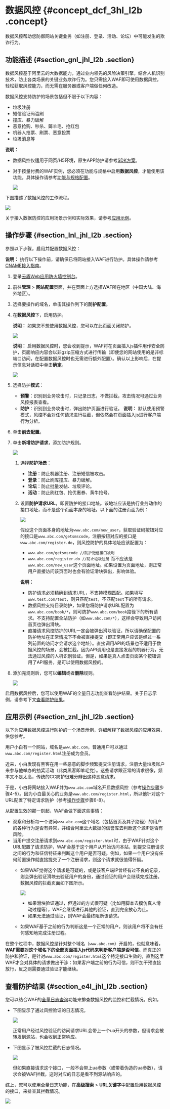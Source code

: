 # 数据风控 {#concept_dcf_3hl_l2b .concept}

数据风控帮助您防御网站关键业务（如注册、登录、活动、论坛）中可能发生的欺诈行为。

## 功能描述 {#section_gnl_jhl_l2b .section}

数据风控基于阿里云的大数据能力，通过业内领先的风险决策引擎，结合人机识别技术，防止各类场景的关键业务欺诈行为。您只需接入WAF即可使用数据风控，轻松获取风控能力，而无需在服务器或客户端做任何改造。

数据风控支持防护的场景包括但不限于以下内容：

-   垃圾注册
-   短信验证码滥刷
-   撞库、暴力破解
-   恶意抢购、秒杀、薅羊毛、抢红包
-   机器人抢票、刷票、恶意投票
-   垃圾消息等

**说明：** 

-   数据风控仅适用于网页/H5环境，原生APP防护请参考[SDK方案](cn.zh-CN/用户指南/SDK方案/SDK方案简介.md#)。
-   对于按量付费的WAF实例，您必须在功能与规格中启用**数据风控**，才能使用该功能。具体操作请参考[功能与规格配置](cn.zh-CN/用户指南/功能与规格配置（按量付费模式）.md#)。

    ![](http://static-aliyun-doc.oss-cn-hangzhou.aliyuncs.com/assets/img/15568/15371770387074_zh-CN.png)


下图描述了数据风控的工作流程。

![](http://static-aliyun-doc.oss-cn-hangzhou.aliyuncs.com/assets/img/15568/15371770387075_zh-CN.jpg)

关于接入数据防控的应用场景示例和实际效果，请参考[应用示例](cn.zh-CN/用户指南/防护配置/数据风控.md#section_znl_jhl_l2b)。

## 操作步骤 {#section_lnl_jhl_l2b .section}

参照以下步骤，启用并配置数据风控：

**说明：** 执行以下操作前，请确保已将网站接入WAF进行防护。具体操作请参考[CNAME接入指南](cn.zh-CN/用户指南/接入WAF/CNAME接入指南.md#)。

1.  登录[云盾Web应用防火墙控制台](https://yundun.console.aliyun.com/?p=waf)。
2.  前往**管理** \> **网站配置**页面，并在页面上方选择WAF所在地区（中国大陆、海外地区）。
3.  选择要操作的域名，单击其操作列下的**防护配置**。
4.  在**数据风控**下，启用防护。

    **说明：** 如果您不想使用数据风控，您可以在此页面关闭防护。

    ![](http://static-aliyun-doc.oss-cn-hangzhou.aliyuncs.com/assets/img/15568/15371770387077_zh-CN.png)

    **说明：** 启用数据风控时，您会收到提示，WAF将在页面插入js插件用作安全防护，页面响应内容会以非gzip压缩方式进行传输（即使您的网站使用的是非标端口访问，在配置数据风控时也无需进行额外配置）。确认以上影响后，在提示信息对话框中单击**确定**。

    ![](http://static-aliyun-doc.oss-cn-hangzhou.aliyuncs.com/assets/img/15568/15371770387078_zh-CN.png)

5.  选择防护**模式**：

    -   **预警**：识别到业务攻击时，只记录日志，不做拦截，攻击情况可通过业务风控报表查看。
    -   **防护**：识别到业务攻击时，弹出防护页面进行验证。
    **说明：** 默认使用预警模式，风控不会对任何请求进行拦截，但依然会在页面插入js进行客户端行为分析。

6.  单击**前去配置**。
7.  单击**新增防护请求**，添加防护规则。

    ![](http://static-aliyun-doc.oss-cn-hangzhou.aliyuncs.com/assets/img/15568/15371770387079_zh-CN.png)

    1.  选择**防护场景**：
        -   **注册**：防止机器注册、注册短信被攻击。
        -   **登录**：防止刷库撞库、暴力破解。
        -   **论坛**：防止批量发帖、垃圾评论。
        -   **活动**：防止刷红包、抢优惠券、黄牛抢号。
    2.  设置**防护请求URL**，即要防护的接口地址。该地址应该是执行业务动作的接口地址，而不是这个页面本身的地址。以下面的注册页面为例：

        ![](http://static-aliyun-doc.oss-cn-hangzhou.aliyuncs.com/assets/img/15568/15371770387080_zh-CN.png)

        假设这个页面本身的地址为`www.abc.com/new_user`，获取验证码按钮对应的接口是`www.abc.com/getsmscode`，注册按钮对应的接口是`www.abc.com/register.do`，则风控防护的具体地址应该配置为：

        -   `www.abc.com/getsmscode //防护短信接口被刷`
        -   `www.abc.com/register.do //防止垃圾注册`
        而不应该是`www.abc.com/new_user`这个页面地址。如果设置为页面地址，则正常用户直接访问该页面时也会有验证滑块弹出，影响体验。

        **说明：** 

        -   防护请求必须精确到请求URL，不支持模糊匹配。如果填写`www.test.com/test`，则只匹配`test`，不匹配`test`下的所有请求。
        -   数据风控支持目录防护，如果您将防护请求URL配置为`www.abc.com/book/*`，则可防护`www.abc.com/book`路径下的所有请求。不支持配置全站防护（如`www.abc.com/*`），这样会导致用户访问首页也弹出滑块。
        -   直接请求风控防护的URL一定会被弹出滑块验证，所以请确保配置的防护地址在正常情况下不会被直接提交（即正常用户应该是经过一系列前置的访问才会请求这个地址）。直接调用API的场景也不适用于数据风控的场景，会被拦截。因为API调用也是直接发起的机器行为，无法通过风控的人机识别验证。但是，如果是真人点击页面某个按钮调用了API服务，是可以使用数据风控的。
8.  添加完规则后，您可以**编辑**或者**删除**规则。

    ![](http://static-aliyun-doc.oss-cn-hangzhou.aliyuncs.com/assets/img/15568/15371770387081_zh-CN.png)


启用数据风控后，您可以使用WAF的全量日志功能查看防护结果。关于日志示例，请参考下文[查看防护结果](#section_e4l_jhl_l2b)。

## 应用示例 {#section_znl_jhl_l2b .section}

以下为应用数据风控进行防护的一个场景示例，详细解释了数据风控的应用效果，供您参考。

用户小白有一个网站，域名是`www.abc.com`，普通用户可以通过`www.abc.com/register.html`注册成为会员。

近来，小白发现有黑客在用一些恶意的脚步频繁提交注册请求，注册大量垃圾账户来参与他举办的抽奖活动（此类黑客即羊毛党）。这些请求跟正常的请求很像，频率又不是太高，传统的CC防护很难分辨出这种恶意请求。

于是，小白将网站接入WAF并为`www.abc.com`域名开启数据风控（参考[操作步骤](#section_lnl_jhl_l2b)步骤4-5）。因为小白最关心的业务是`www.abc.com/register.html`，所以他针对这个URL配置了特定请求防护（参考[操作步骤](#section_lnl_jhl_l2b)步骤6-8）。

从配置生效的那一刻起，WAF会做下面这些事情：

-   观察和分析每一个访问`www.abc.com`这个域名（包括首页及其子路径）的用户的各种行为是否有异常，并结合阿里云大数据的信誉库去判断这个源IP是否有风险。
-   当用户提交注册请求到`www.abc.com/register.html`时，由于WAF针对这个URL配置了请求防护，WAF会基于这个用户从开始访问本站，到提交注册请求之间的行为和征信特征来判断这个用户是否可疑。例如，如果一个用户没有任何前置操作就直接提交了一个注册请求，则这个请求就很值得怀疑。
    -   如果WAF觉得这个请求是可疑的，或是该客户端IP曾经有过不良的记录，则会弹出验证滑块去验证用户的身份，通过验证的用户会继续完成注册。数据风控的拦截页面如下图所示。

        ![](http://static-aliyun-doc.oss-cn-hangzhou.aliyuncs.com/assets/img/15568/15371770387082_zh-CN.png)

        -   如果滑块验证通过，但通过的方式很可疑（比如用脚本去模仿真人滑动过程等），WAF会继续进行其他的验证，直到完全放心为止。
        -   如果无法通过验证，则WAF会最终阻断该请求。
    -   如果WAF基于之前的行为判断这是一个正常的用户，则该用户将不会有任何感知地完成注册过程。

在整个过程中，数据风控是针对整个域名（`www.abc.com`）开启的，也就意味着，**WAF需要对这个域名下的全部页面插入js代码来判断客户端是否可信**。而真正的防护和验证，是针对`www.abc.com/register.html`这个特定接口生效的，直到这里WAF才会对具体的请求做出干涉：如果客户端之前的行为可信，则不加干预直接放行，反之则需要通过验证才能继续。

## 查看防护结果 {#section_e4l_jhl_l2b .section}

您可以结合WAF的[全量日志查询](cn.zh-CN/用户指南/防护统计/全量日志查询.md#)功能来排查数据风控的监控和拦截情况。例如，

-   下图显示了通过风控验证的日志情况。

    ![](http://static-aliyun-doc.oss-cn-hangzhou.aliyuncs.com/assets/img/15568/15371770387083_zh-CN.png)

    正常用户经过风控验证的访问请求URL会带上一个ua开头的参数，但请求会被转发到源站，也会收到正常响应。

-   下图显示了被风控拦截的日志情况。

    ![](http://static-aliyun-doc.oss-cn-hangzhou.aliyuncs.com/assets/img/15568/15371770397084_zh-CN.png)

    但如果直接请求这个接口，一般不会带上ua参数（或带着伪造的ua参数），请求会被WAF拦截，这时对应的日志是看不到源站响应的。


综上，您可以使用[全量日志](https://yundun.console.aliyun.com/?p=waf#/waf/main/business/log)功能，在**高级搜索** \> **URL关键字**中配置启用数据风控的接口，来排查其拦截情况。

![](http://static-aliyun-doc.oss-cn-hangzhou.aliyuncs.com/assets/img/15568/15371770397085_zh-CN.png)

